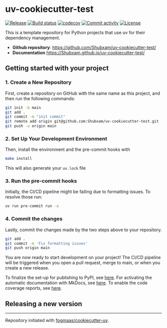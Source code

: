 # uv-cookiecutter-test

[![Release](https://img.shields.io/github/v/release/Shubxam/uv-cookiecutter-test)](https://img.shields.io/github/v/release/Shubxam/uv-cookiecutter-test)
[![Build status](https://img.shields.io/github/actions/workflow/status/Shubxam/uv-cookiecutter-test/main.yml?branch=main)](https://github.com/Shubxam/uv-cookiecutter-test/actions/workflows/main.yml?query=branch%3Amain)
[![codecov](https://codecov.io/gh/Shubxam/uv-cookiecutter-test/branch/main/graph/badge.svg)](https://codecov.io/gh/Shubxam/uv-cookiecutter-test)
[![Commit activity](https://img.shields.io/github/commit-activity/m/Shubxam/uv-cookiecutter-test)](https://img.shields.io/github/commit-activity/m/Shubxam/uv-cookiecutter-test)
[![License](https://img.shields.io/github/license/Shubxam/uv-cookiecutter-test)](https://img.shields.io/github/license/Shubxam/uv-cookiecutter-test)

This is a template repository for Python projects that use uv for their dependency management.

- **Github repository**: <https://github.com/Shubxam/uv-cookiecutter-test/>
- **Documentation** <https://Shubxam.github.io/uv-cookiecutter-test/>

## Getting started with your project

### 1. Create a New Repository

First, create a repository on GitHub with the same name as this project, and then run the following commands:

```bash
git init -b main
git add .
git commit -m "init commit"
git remote add origin git@github.com:Shubxam/uv-cookiecutter-test.git
git push -u origin main
```

### 2. Set Up Your Development Environment

Then, install the environment and the pre-commit hooks with

```bash
make install
```

This will also generate your `uv.lock` file

### 3. Run the pre-commit hooks

Initially, the CI/CD pipeline might be failing due to formatting issues. To resolve those run:

```bash
uv run pre-commit run -a
```

### 4. Commit the changes

Lastly, commit the changes made by the two steps above to your repository.

```bash
git add .
git commit -m 'Fix formatting issues'
git push origin main
```

You are now ready to start development on your project!
The CI/CD pipeline will be triggered when you open a pull request, merge to main, or when you create a new release.

To finalize the set-up for publishing to PyPI, see [here](https://fpgmaas.github.io/cookiecutter-uv/features/publishing/#set-up-for-pypi).
For activating the automatic documentation with MkDocs, see [here](https://fpgmaas.github.io/cookiecutter-uv/features/mkdocs/#enabling-the-documentation-on-github).
To enable the code coverage reports, see [here](https://fpgmaas.github.io/cookiecutter-uv/features/codecov/).

## Releasing a new version

---

Repository initiated with [fpgmaas/cookiecutter-uv](https://github.com/fpgmaas/cookiecutter-uv).
